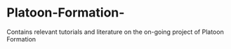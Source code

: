 # Platoon-Formation-
Contains relevant tutorials and literature on the on-going project of Platoon Formation
